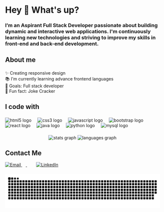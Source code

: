 <h1 align="left">Hey 👋 What's up?</h1>

###

<h3 align="left">I’m an Aspirant Full Stack Developer passionate about building dynamic and interactive web applications. I'm continuously learning new technologies and striving to improve my skills in front-end and back-end development.</h3>

###

<h2 align="left">About me</h2>

###

<p align="left">✨ Creating responsive design<br>📚 I'm currently learning advance frontend languages<br>🎯 Goals: Full stack developer<br>🎲 Fun fact: Joke Cracker</p>

###

<h2 align="left">I code with</h2>

###

<div align="left">
  <img src="https://cdn.jsdelivr.net/gh/devicons/devicon/icons/html5/html5-original.svg" height="40" alt="html5 logo"  />
  <img width="12" />
  <img src="https://cdn.jsdelivr.net/gh/devicons/devicon/icons/css3/css3-original.svg" height="40" alt="css3 logo"  />
  <img width="12" />
  <img src="https://cdn.jsdelivr.net/gh/devicons/devicon/icons/javascript/javascript-original.svg" height="40" alt="javascript logo"  />
  <img width="12" />
  <img src="https://cdn.jsdelivr.net/gh/devicons/devicon/icons/bootstrap/bootstrap-original.svg" height="40" alt="bootstrap logo"  />
  <img width="12" />
  <img src="https://cdn.jsdelivr.net/gh/devicons/devicon/icons/react/react-original.svg" height="40" alt="react logo"  />
  <img width="12" />
  <img src="https://cdn.jsdelivr.net/gh/devicons/devicon/icons/java/java-original.svg" height="40" alt="java logo"  />
  <img width="12" />
  <img src="https://cdn.jsdelivr.net/gh/devicons/devicon/icons/python/python-original.svg" height="40" alt="python logo"  />
  <img width="12" />
  <img src="https://cdn.jsdelivr.net/gh/devicons/devicon/icons/mysql/mysql-original.svg" height="40" alt="mysql logo"  />
</div>

###

<div align="center">
  <img src="https://github-readme-stats.vercel.app/api?username=Vikashsigh24&hide_title=false&hide_rank=false&show_icons=true&include_all_commits=true&count_private=true&disable_animations=false&theme=dracula&locale=en&hide_border=false&order=1" height="150" alt="stats graph"  />
  <img src="https://github-readme-stats.vercel.app/api/top-langs?username=Vikashsigh24&locale=en&hide_title=false&layout=compact&card_width=320&langs_count=5&theme=dracula&hide_border=false&order=2" height="150" alt="languages graph"  />
</div>

###
<h2>Contact Me</h2>
<div align="left">
  <a href="mailto:vikashsigh24@gmail.com" style="margin-right: 15px;">
    <img 
      src="https://raw.githubusercontent.com/maurodesouza/profile-readme-generator/master/src/assets/icons/social/gmail/default.svg" 
      alt="Email" 
      width="32"
    />
      <img width="12" />

  </a>
  <a href="https://www.linkedin.com/in/vikash-singh-b80209222/" style="margin-left: 15px;">
    <img 
      src="https://raw.githubusercontent.com/maurodesouza/profile-readme-generator/master/src/assets/icons/social/linkedin/default.svg" 
      alt="LinkedIn" 
      width="32"
    />
  </a>
</div>

 ###
![Snake animation](https://github.com/Vikashsigh24/README.md/raw/output/snake.svg)
